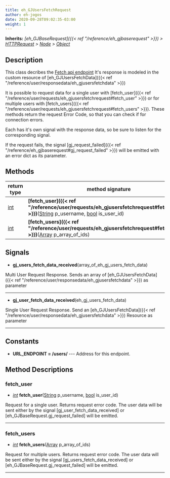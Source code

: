 ```yaml
---  
title: eh_GJUsersFetchRequest  
author: eh-jogos  
date: 2020-09-28T09:02:35-03:00  
weight: 1  
---  
```

**Inherits:** _[eh_GJBaseRequest]({{< ref "/reference/eh_gjbaserequest" >}}) > [HTTPRequest](https://docs.godotengine.org/en/stable/classes/class_httprequest.html) > [Node](https://docs.godotengine.org/en/stable/classes/class_node.html) > [Object](https://docs.godotengine.org/en/stable/classes/class_object.html)_  
## Description  
 This class decribes the [Fetch api endpoint](https://gamejolt.com/game-api/doc/users/fetch)
 It's response is modeled in the custom resource of [eh_GJUsersFetchData]({{< ref "/reference/user/responsedata/eh_gjusersfetchdata" >}})

 It is possible to request data for a single user with [fetch_user]({{< ref "/reference/user/requests/eh_gjusersfetchrequest#fetch_user" >}}) or for multiple users with
 [fetch_users]({{< ref "/reference/user/requests/eh_gjusersfetchrequest#fetch_users" >}}). These methods return the request Error Code, so that you can check
 if for connection errors.

 Each has it's own signal with the response data, so be sure to listen for the corresponding 
 signal.

 If the request fails, the signal [gj_request_failed]({{< ref "/reference/eh_gjbaserequest#gj_request_failed" >}}) will be emitted with an 
 error dict as its parameter.
  
  
## Methods 
  
| return type | method signature |  
| ----------- | ---------------- |  
| [int](https://docs.godotengine.org/en/stable/classes/class_int.html) | **[fetch_user]({{< ref "/reference/user/requests/eh_gjusersfetchrequest#fetch_user" >}})**([String](https://docs.godotengine.org/en/stable/classes/class_string.html) p_username, [bool](https://docs.godotengine.org/en/stable/classes/class_bool.html) is_user_id) |  
| [int](https://docs.godotengine.org/en/stable/classes/class_int.html) | **[fetch_users]({{< ref "/reference/user/requests/eh_gjusersfetchrequest#fetch_users" >}})**([Array](https://docs.godotengine.org/en/stable/classes/class_array.html) p_array_of_ids) |  
  
## Signals  
  
- **gj_users_fetch_data_received**(array_of_eh_gj_users_fetch_data) 
  
 Multi User Request Response. Sends an array of [eh_GJUsersFetchData]({{< ref "/reference/user/responsedata/eh_gjusersfetchdata" >}}) as parameter
  
---------
- **gj_user_fetch_data_received**(eh_gj_users_fetch_data) 
  
 Single User Request Response. Send an [eh_GJUsersFetchData]({{< ref "/reference/user/responsedata/eh_gjusersfetchdata" >}}) Resource as parameter
  
---------
  
## Constants  
  
- **URL_ENDPOINT = /users/** --- Address for this endpoint. 
## Method Descriptions  
  
### fetch_user 
- _[int](https://docs.godotengine.org/en/stable/classes/class_int.html)_ **fetch_user**([String](https://docs.godotengine.org/en/stable/classes/class_string.html) p_username, [bool](https://docs.godotengine.org/en/stable/classes/class_bool.html) is_user_id) 
  
 Request for a single user. Returns request error code. The user data will be sent either by
 the signal [gj_user_fetch_data_received] or [eh_GJBaseRequest.gj_request_failed] will be emitted.
  
---------
### fetch_users 
- _[int](https://docs.godotengine.org/en/stable/classes/class_int.html)_ **fetch_users**([Array](https://docs.godotengine.org/en/stable/classes/class_array.html) p_array_of_ids) 
  
 Request for multiple users. Returns request error code. The user data will be sent either by
 the signal [gj_users_fetch_data_received] or [eh_GJBaseRequest.gj_request_failed] will be emitted.
  
---------
